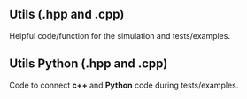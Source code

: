 ## Utils (.hpp and .cpp)
Helpful code/function for the simulation and tests/examples.

## Utils Python (.hpp and .cpp)
Code to connect **c++** and **Python** code during tests/examples.